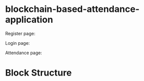# blockchain-based-attendance-application

Register page:

Login page:

Attendance page: 

# Block Structure
```

```
